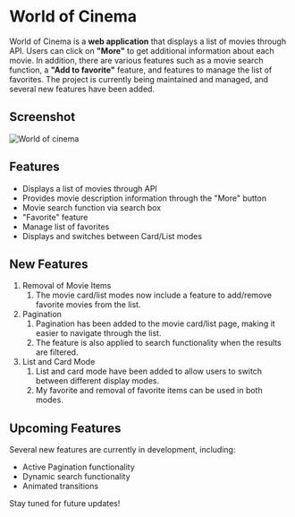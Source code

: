 # World of Cinema

World of Cinema is a **web application** that displays a list of movies through API. Users can click on **"More"** to get additional information about each movie. In addition, there are various features such as a movie search function, a **"Add to favorite"** feature, and features to manage the list of favorites. The project is currently being maintained and managed, and several new features have been added.

## Screenshot
![World of cinema](https://live.staticflickr.com/65535/52882099329_6ee20b524d_b.jpg "This is a screenshot of front page.")

## Features

* Displays a list of movies through API
* Provides movie description information through the "More" button
* Movie search function via search box
* "Favorite" feature
* Manage list of favorites
* Displays and switches between Card/List modes

## New Features 
1. Removal of Movie Items
    1. The movie card/list modes now include a feature to add/remove favorite movies from the list.
1. Pagination
    1. Pagination has been added to the movie card/list page, making it easier to navigate through the list.
    1. The feature is also applied to search functionality when the results are filtered. 
1. List and Card Mode
    1. List and card mode have been added to allow users to switch between different display modes.
    1. My favorite and removal of favorite items can be used in both modes.

## Upcoming Features
Several new features are currently in development, including:
* Active Pagination functionality
* Dynamic search functionality
* Animated transitions

Stay tuned for future updates!
